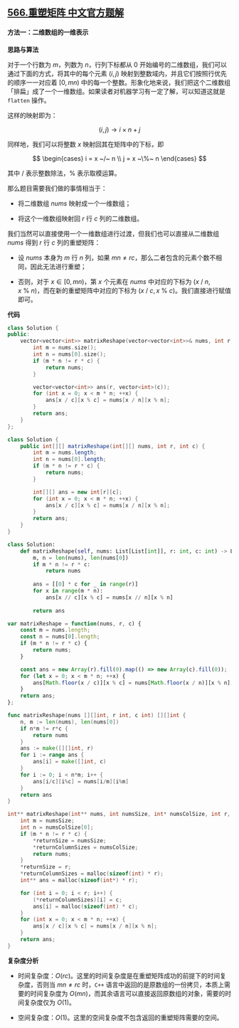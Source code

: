 ## [566.重塑矩阵 中文官方题解](https://leetcode.cn/problems/reshape-the-matrix/solutions/100000/zhong-su-ju-zhen-by-leetcode-solution-gt0g)
#### 方法一：二维数组的一维表示

**思路与算法**

对于一个行数为 $m$，列数为 $n$，行列下标都从 $0$ 开始编号的二维数组，我们可以通过下面的方式，将其中的每个元素 $(i, j)$ 映射到整数域内，并且它们按照行优先的顺序一一对应着 $[0, mn)$ 中的每一个整数。形象化地来说，我们把这个二维数组「排扁」成了一个一维数组。如果读者对机器学习有一定了解，可以知道这就是 $\texttt{flatten}$ 操作。

这样的映射即为：

$$
(i, j) \to i \times n+j
$$

同样地，我们可以将整数 $x$ 映射回其在矩阵中的下标，即

$$
\begin{cases}
i = x ~/~ n \\
j = x ~\%~ n
\end{cases}
$$

其中 $/$ 表示整数除法，$\%$ 表示取模运算。

那么题目需要我们做的事情相当于：

- 将二维数组 $\textit{nums}$ 映射成一个一维数组；

- 将这个一维数组映射回 $r$ 行 $c$ 列的二维数组。

我们当然可以直接使用一个一维数组进行过渡，但我们也可以直接从二维数组 $\textit{nums}$ 得到 $r$ 行 $c$ 列的重塑矩阵：

- 设 $\textit{nums}$ 本身为 $m$ 行 $n$ 列，如果 $mn \neq rc$，那么二者包含的元素个数不相同，因此无法进行重塑；

- 否则，对于 $x \in [0, mn)$，第 $x$ 个元素在 $\textit{nums}$ 中对应的下标为 $(x ~/~ n, x~\%~ n)$，而在新的重塑矩阵中对应的下标为 $(x ~/~ c, x~\%~ c)$。我们直接进行赋值即可。

**代码**

```C++ [sol1-C++]
class Solution {
public:
    vector<vector<int>> matrixReshape(vector<vector<int>>& nums, int r, int c) {
        int m = nums.size();
        int n = nums[0].size();
        if (m * n != r * c) {
            return nums;
        }

        vector<vector<int>> ans(r, vector<int>(c));
        for (int x = 0; x < m * n; ++x) {
            ans[x / c][x % c] = nums[x / n][x % n];
        }
        return ans;
    }
};
```

```Java [sol1-Java]
class Solution {
    public int[][] matrixReshape(int[][] nums, int r, int c) {
        int m = nums.length;
        int n = nums[0].length;
        if (m * n != r * c) {
            return nums;
        }

        int[][] ans = new int[r][c];
        for (int x = 0; x < m * n; ++x) {
            ans[x / c][x % c] = nums[x / n][x % n];
        }
        return ans;
    }
}
```

```Python [sol1-Python3]
class Solution:
    def matrixReshape(self, nums: List[List[int]], r: int, c: int) -> List[List[int]]:
        m, n = len(nums), len(nums[0])
        if m * n != r * c:
            return nums
        
        ans = [[0] * c for _ in range(r)]
        for x in range(m * n):
            ans[x // c][x % c] = nums[x // n][x % n]
        
        return ans
```

```JavaScript [sol1-JavaScript]
var matrixReshape = function(nums, r, c) {
    const m = nums.length;
    const n = nums[0].length;
    if (m * n != r * c) {
        return nums;
    }

    const ans = new Array(r).fill(0).map(() => new Array(c).fill(0));
    for (let x = 0; x < m * n; ++x) {
        ans[Math.floor(x / c)][x % c] = nums[Math.floor(x / n)][x % n];
    }
    return ans;
};
```

```go [sol1-Golang]
func matrixReshape(nums [][]int, r int, c int) [][]int {
    n, m := len(nums), len(nums[0])
    if n*m != r*c {
        return nums
    }
    ans := make([][]int, r)
    for i := range ans {
        ans[i] = make([]int, c)
    }
    for i := 0; i < n*m; i++ {
        ans[i/c][i%c] = nums[i/m][i%m]
    }
    return ans
}
```

```C [sol1-C]
int** matrixReshape(int** nums, int numsSize, int* numsColSize, int r, int c, int* returnSize, int** returnColumnSizes) {
    int m = numsSize;
    int n = numsColSize[0];
    if (m * n != r * c) {
        *returnSize = numsSize;
        *returnColumnSizes = numsColSize;
        return nums;
    }
    *returnSize = r;
    *returnColumnSizes = malloc(sizeof(int) * r);
    int** ans = malloc(sizeof(int*) * r);

    for (int i = 0; i < r; i++) {
        (*returnColumnSizes)[i] = c;
        ans[i] = malloc(sizeof(int) * c);
    }
    for (int x = 0; x < m * n; ++x) {
        ans[x / c][x % c] = nums[x / n][x % n];
    }
    return ans;
}
```

**复杂度分析**

- 时间复杂度：$O(rc)$。这里的时间复杂度是在重塑矩阵成功的前提下的时间复杂度，否则当 $mn \neq rc$ 时，$\texttt{C++}$ 语言中返回的是原数组的一份拷贝，本质上需要的时间复杂度为 $O(mn)$，而其余语言可以直接返回原数组的对象，需要的时间复杂度仅为 $O(1)$。

- 空间复杂度：$O(1)$。这里的空间复杂度不包含返回的重塑矩阵需要的空间。